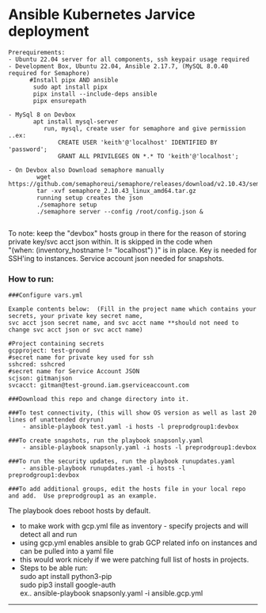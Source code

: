 
# Ansible Kubernetes Jarvice deployment
```
Prerequirements:
- Ubuntu 22.04 server for all components, ssh keypair usage required
- Development Box, Ubuntu 22.04, Ansible 2.17.7, (MySQL 8.0.40 required for Semaphore)
      #Install pipx AND ansible
       sudo apt install pipx
       pipx install --include-deps ansible
       pipx ensurepath
  
- MySql 8 on Devbox
       apt install mysql-server
          run, mysql, create user for semaphore and give permission ..ex:
              CREATE USER 'keith'@'localhost' IDENTIFIED BY 'password';
              GRANT ALL PRIVILEGES ON *.* TO 'keith'@'localhost';
  
- On Devbox also Download semaphore manually  
        wget https://github.com/semaphoreui/semaphore/releases/download/v2.10.43/semaphore_2.10.43_linux_amd64.tar.gz
        tar -xvf semaphore_2.10.43_linux_amd64.tar.gz
        running setup creates the json
        ./semaphore setup
        ./semaphore server --config /root/config.json &
  
```


    

To note: keep the "devbox" hosts group in there for the reason of storing private key/svc acct json within.  It is skipped in the code when  
"(when:  (inventory_hostname != "localhost") )" is in place.  Key is needed for SSH'ing to instances.  Service account json needed for snapshots.  

### How to run:
```
###Configure vars.yml

Example contents below:  (Fill in the project name which contains your secrets, your private key secret name,  
svc acct json secret name, and svc acct name **should not need to change svc acct json or svc acct name)  

#Project containing secrets
gcpproject: test-ground
#secret name for private key used for ssh
sshcred: sshcred
#secret name for Service Account JSON
scjson: gitmanjson
svcacct: gitman@test-ground.iam.gserviceaccount.com

###Download this repo and change directory into it.

###To test connectivity, (this will show OS version as well as last 20 lines of unattended dryrun)
    - ansible-playbook test.yaml -i hosts -l preprodgroup1:devbox

###To create snapshots, run the playbook snapsonly.yaml
    - ansible-playbook snapsonly.yaml -i hosts -l preprodgroup1:devbox

###To run the security updates, run the playbook runupdates.yaml
    - ansible-playbook runupdates.yaml -i hosts -l preprodgroup1:devbox

###To add additional groups, edit the hosts file in your local repo and add.  Use preprodgroup1 as an example.
```

The playbook does reboot hosts by default.  


- to make work with gcp.yml file as inventory - specify projects and will detect all and run  
- using gcp.yml enables ansible to grab GCP related info on instances and can be pulled into a yaml file  
- this would work nicely if we were patching full list of hosts in projects.  
- Steps to be able run:  
sudo apt install python3-pip  
sudo pip3 install google-auth  
ex.. ansible-playbook snapsonly.yaml -i ansible.gcp.yml  

---

 
